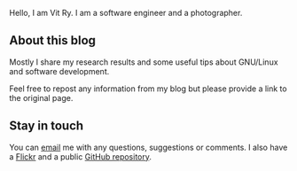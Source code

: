 <!--
Title: /about
Type: service
-->

Hello, I am Vit Ry. I am a software engineer and a photographer.

## About this blog

Mostly I share my research results and some useful tips about GNU/Linux and software development.

Feel free to repost any information from my blog
but please provide a link to the original page.

## Stay in touch

You can [email][email] me with any questions, suggestions or comments.
I also have a [Flickr][flickr] and a public [GitHub repository][github]. 


[email]:   mailto:%e-mail% (say Hello via e-mail)
[flickr]:  %flickr%
[github]:  %github%
